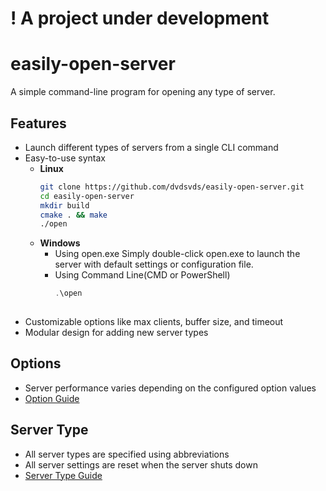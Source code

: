 # ! A project under development

# easily-open-server

A simple command-line program for opening any type of server.

## Features
- Launch different types of servers from a single CLI command
- Easy-to-use syntax
  - **Linux**
    ```bash
    git clone https://github.com/dvdsvds/easily-open-server.git
    cd easily-open-server
    mkdir build
    cmake . && make
    ./open
  - **Windows**
    - Using open.exe
      Simply double-click open.exe to launch the server with default settings or configuration file.
    - Using Command Line(CMD or PowerShell)
      ```PowerShell
      .\open
     
- Customizable options like max clients, buffer size, and timeout
- Modular design for adding new server types

## Options
 - Server performance varies depending on the configured option values
 - [Option Guide](https://dvdsvds.github.io/easily-open-server/options.html)

## Server Type
- All server types are specified using abbreviations<br>
- All server settings are reset when the server shuts down<br>
- [Server Type Guide](./docs/server_type.html)




